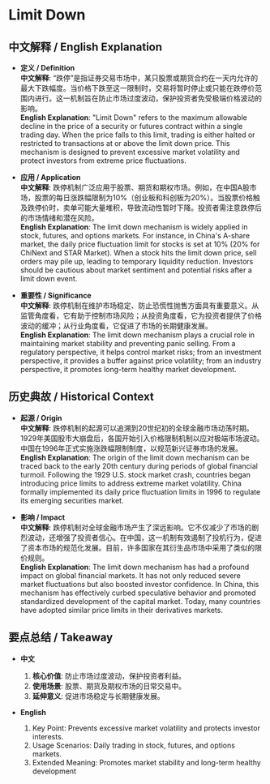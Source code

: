 # Limit Down

## 中文解释 / English Explanation

* **定义 / Definition**  
  **中文解释**: “跌停”是指证券交易市场中，某只股票或期货合约在一天内允许的最大下跌幅度。当价格下跌至这一限制时，交易将暂时停止或只能在跌停价范围内进行。这一机制旨在防止市场过度波动，保护投资者免受极端价格波动的影响。  
  **English Explanation**: "Limit Down" refers to the maximum allowable decline in the price of a security or futures contract within a single trading day. When the price falls to this limit, trading is either halted or restricted to transactions at or above the limit down price. This mechanism is designed to prevent excessive market volatility and protect investors from extreme price fluctuations.

* **应用 / Application**  
  **中文解释**: 跌停机制广泛应用于股票、期货和期权市场。例如，在中国A股市场，股票的每日涨跌幅限制为10%（创业板和科创板为20%）。当股票价格触及跌停价时，卖单可能大量堆积，导致流动性暂时下降。投资者需注意跌停后的市场情绪和潜在风险。  
  **English Explanation**: The limit down mechanism is widely applied in stock, futures, and options markets. For instance, in China's A-share market, the daily price fluctuation limit for stocks is set at 10% (20% for ChiNext and STAR Market). When a stock hits the limit down price, sell orders may pile up, leading to temporary liquidity reduction. Investors should be cautious about market sentiment and potential risks after a limit down event.

* **重要性 / Significance**  
  **中文解释**: 跌停机制在维护市场稳定、防止恐慌性抛售方面具有重要意义。从监管角度看，它有助于控制市场风险；从投资角度看，它为投资者提供了价格波动的缓冲；从行业角度看，它促进了市场的长期健康发展。  
  **English Explanation**: The limit down mechanism plays a crucial role in maintaining market stability and preventing panic selling. From a regulatory perspective, it helps control market risks; from an investment perspective, it provides a buffer against price volatility; from an industry perspective, it promotes long-term healthy market development.

## 历史典故 / Historical Context

* **起源 / Origin**  
  **中文解释**: 跌停机制的起源可以追溯到20世纪初的全球金融市场动荡时期。1929年美国股市大崩盘后，各国开始引入价格限制机制以应对极端市场波动。中国在1996年正式实施涨跌幅限制制度，以规范新兴证券市场的发展。  
  **English Explanation**: The origin of the limit down mechanism can be traced back to the early 20th century during periods of global financial turmoil. Following the 1929 U.S. stock market crash, countries began introducing price limits to address extreme market volatility. China formally implemented its daily price fluctuation limits in 1996 to regulate its emerging securities market.

* **影响 / Impact**  
  **中文解释**: 跌停机制对全球金融市场产生了深远影响。它不仅减少了市场的剧烈波动，还增强了投资者信心。在中国，这一机制有效遏制了投机行为，促进了资本市场的规范化发展。目前，许多国家在其衍生品市场中采用了类似的限价规则。  
  **English Explanation**: The limit down mechanism has had a profound impact on global financial markets. It has not only reduced severe market fluctuations but also boosted investor confidence. In China, this mechanism has effectively curbed speculative behavior and promoted standardized development of the capital market. Today, many countries have adopted similar price limits in their derivatives markets.

## 要点总结 / Takeaway

* **中文**  
  1. **核心价值**:  防止市场过度波动，保护投资者利益。
  2. **使用场景**:  股票、期货及期权市场的日常交易中。
  3. **延伸意义**:  促进市场稳定与长期健康发展。

* **English**  
  1. Key Point: Prevents excessive market volatility and protects investor interests.
  2. Usage Scenarios: Daily trading in stock, futures, and options markets.
  3. Extended Meaning: Promotes market stability and long-term healthy development